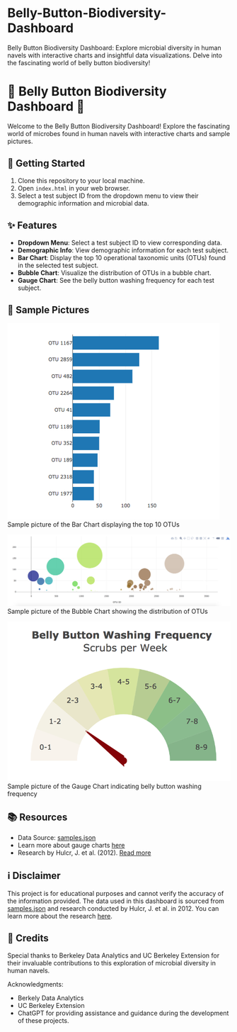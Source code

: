 # Belly-Button-Biodiversity-Dashboard
Belly Button Biodiversity Dashboard: Explore microbial diversity in human navels with interactive charts and insightful data visualizations. Delve into the fascinating world of belly button biodiversity!

# 🌟 Belly Button Biodiversity Dashboard 🌟

Welcome to the Belly Button Biodiversity Dashboard! Explore the fascinating world of microbes found in human navels with interactive charts and sample pictures.

## 🚀 Getting Started

1. Clone this repository to your local machine.
2. Open `index.html` in your web browser.
3. Select a test subject ID from the dropdown menu to view their demographic information and microbial data.

## ✨ Features

- **Dropdown Menu**: Select a test subject ID to view corresponding data.
- **Demographic Info**: View demographic information for each test subject.
- **Bar Chart**: Display the top 10 operational taxonomic units (OTUs) found in the selected test subject.
- **Bubble Chart**: Visualize the distribution of OTUs in a bubble chart.
- **Gauge Chart**: See the belly button washing frequency for each test subject.

## 📸 Sample Pictures

![Bar Chart](https://raw.githubusercontent.com/tdepew562/Belly-Button-Biodiversity-Dashboard/main/resources/sample_bar_chart.png)
Sample picture of the Bar Chart displaying the top 10 OTUs

![Bubble Chart](https://raw.githubusercontent.com/tdepew562/Belly-Button-Biodiversity-Dashboard/main/resources/sample_bubble_chart.png)
Sample picture of the Bubble Chart showing the distribution of OTUs

![Gauge Chart](https://raw.githubusercontent.com/tdepew562/Belly-Button-Biodiversity-Dashboard/main/resources/sample_gauge.png)
Sample picture of the Gauge Chart indicating belly button washing frequency


## 📚 Resources

- Data Source: [samples.json](https://static.bc-edx.com/data/dl-1-2/m14/lms/starter/samples.json)
- Learn more about gauge charts [here](https://plot.ly/javascript/gauge-charts/)
- Research by Hulcr, J. et al. (2012). [Read more](http://robdunnlab.com/projects/belly-button-biodiversity/results-and-data/)

## ℹ️ Disclaimer

This project is for educational purposes and cannot verify the accuracy of the information provided. The data used in this dashboard is sourced from [samples.json](https://static.bc-edx.com/data/dl-1-2/m14/lms/starter/samples.json) and research conducted by Hulcr, J. et al. in 2012. You can learn more about the research [here](http://robdunnlab.com/projects/belly-button-biodiversity/results-and-data/).

## 🎉 Credits

Special thanks to Berkeley Data Analytics and UC Berkeley Extension for their invaluable contributions to this exploration of microbial diversity in human navels.

Acknowledgments:
- Berkely Data Analytics
- UC Berkeley Extension
- ChatGPT for providing assistance and guidance during the development of these projects.
